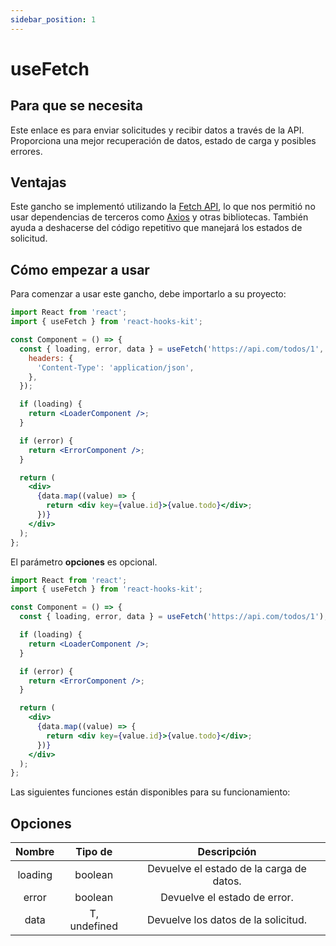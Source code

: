 ```yaml
---
sidebar_position: 1
---
```


# useFetch

## Para que se necesita

Este enlace es para enviar solicitudes y recibir datos a través de la API. Proporciona una mejor recuperación de datos, estado de carga y posibles errores.

## Ventajas

Este gancho se implementó utilizando la [Fetch API](https://developer.mozilla.org/en-US/docs/Web/API/Fetch_API), lo que nos permitió no usar dependencias de terceros como [Axios](https://axios-http.com) y otras bibliotecas. También ayuda a deshacerse del código repetitivo que manejará los estados de solicitud.

## Cómo empezar a usar

Para comenzar a usar este gancho, debe importarlo a su proyecto:

```jsx
import React from 'react';
import { useFetch } from 'react-hooks-kit';

const Component = () => {
  const { loading, error, data } = useFetch('https://api.com/todos/1', {
    headers: {
      'Content-Type': 'application/json',
    },
  });

  if (loading) {
    return <LoaderComponent />;
  }

  if (error) {
    return <ErrorComponent />;
  }

  return (
    <div>
      {data.map((value) => {
        return <div key={value.id}>{value.todo}</div>;
      })}
    </div>
  );
};
```

El parámetro **opciones** es opcional.

```jsx
import React from 'react';
import { useFetch } from 'react-hooks-kit';

const Component = () => {
  const { loading, error, data } = useFetch('https://api.com/todos/1');

  if (loading) {
    return <LoaderComponent />;
  }

  if (error) {
    return <ErrorComponent />;
  }

  return (
    <div>
      {data.map((value) => {
        return <div key={value.id}>{value.todo}</div>;
      })}
    </div>
  );
};
```

Las siguientes funciones están disponibles para su funcionamiento:

## Opciones

| Nombre | Tipo de | Descripción |
| :---: | :---: | :---: |
| loading | boolean | Devuelve el estado de la carga de datos. |
| error | boolean | Devuelve el estado de error. |
| data | T, undefined | Devuelve los datos de la solicitud. |
